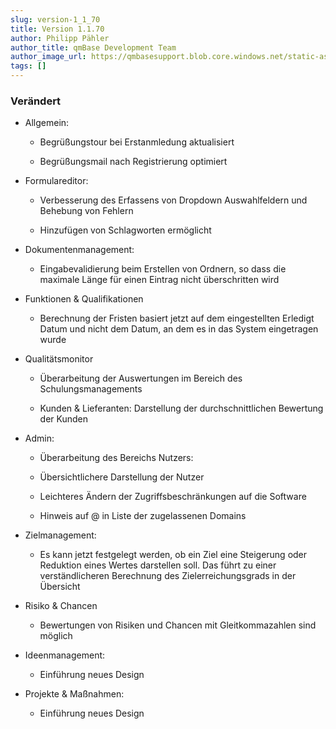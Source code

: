 ```yaml
---
slug: version-1_1_70
title: Version 1.1.70
author: Philipp Pähler
author_title: qmBase Development Team
author_image_url: https://qmbasesupport.blob.core.windows.net/static-assets/img/persons/paehler_round.png
tags: []
---
```

### Verändert

*   Allgemein:

    *   Begrüßungstour bei Erstanmledung aktualisiert

    *   Begrüßungsmail nach Registrierung optimiert

*   Formulareditor:

    *   Verbesserung des Erfassens von Dropdown Auswahlfeldern und Behebung von Fehlern

    *   Hinzufügen von Schlagworten ermöglicht

*   Dokumentenmanagement:

    *   Eingabevalidierung beim Erstellen von Ordnern, so dass die maximale Länge für einen Eintrag nicht überschritten wird

*   Funktionen & Qualifikationen

    *   Berechnung der Fristen basiert jetzt auf dem eingestellten Erledigt Datum und nicht dem Datum, an dem es in das System eingetragen wurde

*   Qualitätsmonitor

    *   Überarbeitung der Auswertungen im Bereich des Schulungsmanagements

    *   Kunden & Lieferanten: Darstellung der durchschnittlichen Bewertung der Kunden

*   Admin:

    *   Überarbeitung des Bereichs Nutzers:

    *   Übersichtlichere Darstellung der Nutzer

    *   Leichteres Ändern der Zugriffsbeschränkungen auf die Software

    *   Hinweis auf @ in Liste der zugelassenen Domains

*   Zielmanagement:

    *   Es kann jetzt festgelegt werden, ob ein Ziel eine Steigerung oder Reduktion eines Wertes darstellen soll. Das führt zu einer verständlicheren Berechnung des Zielerreichungsgrads in der Übersicht

*   Risiko & Chancen

    *   Bewertungen von Risiken und Chancen mit Gleitkommazahlen sind möglich

*   Ideenmanagement:

    *   Einführung neues Design

*   Projekte & Maßnahmen:

    *   Einführung neues Design